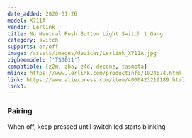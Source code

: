 ```yaml
---
date_added: 2020-01-26
model: X711A
vendor: Lerlink
title: No Neutral Push Button Light Switch 1 Gang
category: switch
supports: on/off
image: /assets/images/devices/Lerlink_X711A.jpg
zigbeemodel: ['TS0011']
compatible: [z2m, zha, z4d, deconz, tasmota]
mlink: https://www.lerlink.com/productinfo/1024674.html
link: https://www.aliexpress.com/item/4000423219189.html
link3: 
---
```

### Pairing 
When off, keep pressed until switch led starts blinking
